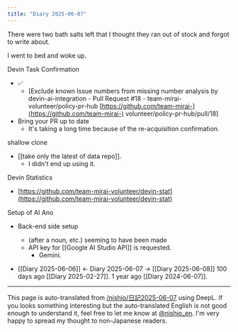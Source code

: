 ```yaml
---
title: "Diary 2025-06-07"
---
```



There were two bath salts left that I thought they ran out of stock and forgot to write about.

I went to bed and woke up.

Devin Task Confirmation
- ✅
    - [Exclude known Issue numbers from missing number analysis by devin-ai-integration - Pull Request #18 - team-mirai-volunteer/policy-pr-hub [https://github.com/team-mirai-](https://github.com/team-mirai-) volunteer/policy-pr-hub/pull/18]
- Bring your PR up to date
    - It's taking a long time because of the re-acquisition confirmation.

shallow clone
- [[take only the latest of data repo]].
    - I didn't end up using it.

Devin Statistics
- [https://github.com/team-mirai-volunteer/devin-stat](https://github.com/team-mirai-volunteer/devin-stat)

Setup of AI Ano
- Back-end side setup
    - (after a noun, etc.) seeming to have been made
    - API key for [[Google AI Studio API]] is requested.
        - Gemini.

- [[Diary 2025-06-06]] ← Diary 2025-06-07 → [[Diary 2025-06-08]]
100 days ago [[Diary 2025-02-27]].
1 year ago [[Diary 2024-06-07]].
---
This page is auto-translated from [/nishio/日記2025-06-07](https://scrapbox.io/nishio/日記2025-06-07) using DeepL. If you looks something interesting but the auto-translated English is not good enough to understand it, feel free to let me know at [@nishio_en](https://twitter.com/nishio_en). I'm very happy to spread my thought to non-Japanese readers.